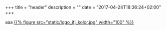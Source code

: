 +++
title = "header"
description = ""
date = "2017-04-24T18:36:24+02:00"
+++

aaa
[{{% figure src="static/logo_ifj_kolor.jpg"  width="100" %}}](http://cacti02-1549.cloud.plgrid.pl/nz61www/public/)
